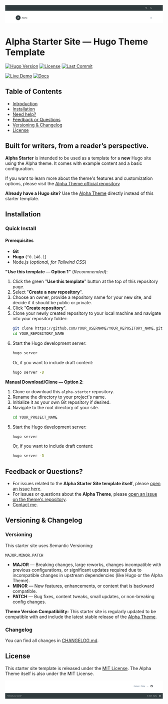 <picture>
  <source media="(prefers-color-scheme: dark)" srcset="https://raw.githubusercontent.com/oxypteros/alpha/refs/heads/main/.github/screenshots/alpha-header-dark.webp">
  <source media="(prefers-color-scheme: light)" srcset="https://raw.githubusercontent.com/oxypteros/alpha/refs/heads/main/.github/screenshots/alpha-header.webp">
  <img alt="Alpha header demo screenshot" src="https://raw.githubusercontent.com/oxypteros/alpha/refs/heads/main/.github/screenshots/alpha-header.webp">
</picture>

# Alpha Starter Site — Hugo Theme Template
[![Hugo Version](https://img.shields.io/badge/Hugo-%5E0.146.1-5f5f5f?&style=flat&logoColor=white)](https://github.com/gohugoio/hugo/releases)
[![License](https://img.shields.io/github/license/oxypteros/alpha-starter?label=License&style=flat&color=5f5f5f)](https://github.com/oxypteros/alpha-starter/blob/main/LICENSE)
[![Last Commit](https://img.shields.io/github/last-commit/oxypteros/alpha-starter?label=Last%20Commit&style=flat&color=5f5f5f)](https://github.com/oxypteros/alpha-starter/commits/main)

[![Live Demo](https://img.shields.io/badge/Demo-alpha.oxypteros.com-2196f3)](https://alpha.oxypteros.com)
[![Docs](https://img.shields.io/badge/Docs-Available-2196f3)](https://alpha.oxypteros.com/docs)

## Table of Contents
- [Introduction](#built-for-writers-from-a-readers-perspective)
- [Installation](#installation)
- [Need help?](#need-help)
- [Feedback or Questions](#feedback-or-questions)
- [Versioning & Changelog](#versioning--changelog)
- [License](#license)

## Built for writers, from a reader’s perspective.

**Alpha Starter** is intended to be used as a template for a **new** Hugo site using the Alpha theme. It comes with example content and a basic configuration.

If you want to learn more about the theme's features and customization options, please visit the [Alpha Theme official repository](https://github.com/oxypteros/alpha) <!--or the [documentation site](https://alpha.oxypteros.com/docs).-->

**Already have a Hugo site?** Use the [Alpha Theme](https://github.com/oxypteros/alpha) directly instead of this starter template.


## Installation

<!--**New to Hugo?** Start with the ["From zero with zero"](https://alpha.oxypteros.com/get-started) guide. A minimal and complete beginner-friendly step-by-step guide.

For complete instructions and configuration, see the [documentation](https://alpha.oxypteros.com/docs).
-->
### Quick Install
#### Prerequisites
- **Git**
- **Hugo** (`^0.146.1`)
- Node.js (*optional, for Tailwind CSS*)

**"Use this template — Option 1"** (*Recommended*):
1. Click the green "**Use this template**" button at the top of this repository page.
2. Select "**Create a new repository**".
3. Choose an owner, provide a repository name for your new site, and decide if it should be public or private.
4. Click "**Create repository**".
5. Clone your newly created repository to your local machine and navigate into your repository folder:
   ```bash
   git clone https://github.com/YOUR_USERNAME/YOUR_REPOSITORY_NAME.git
   cd YOUR_REPOSITORY_NAME
   ```
6. Start the Hugo development server:
    ```bash
    hugo server
    ```
    Or, if you want to include draft content:
    ```bash
    hugo server -D
    ```

 **Manual Download/Clone — Option 2**:
1. Clone or download this `alpha-starter` repository.
2. Rename the directory to your project's name.
3. Initialize it as your own Git repository if desired.
4. Navigate to the root directory of your site.
   ```bash
   cd YOUR_PROJECT_NAME
   ```
5. Start the Hugo development server:
    ```bash
    hugo server
    ```
    Or, if you want to include draft content:
    ```bash
    hugo server -D
    ```
<!--## Need help?
*   **Alpha Theme Documentation:** [alpha.oxypteros.com/docs](https://alpha.oxypteros.com/docs)
*   **Developing Alpha (Tailwind CSS Setup):** [alpha.oxypteros.com/docs/developing-alpha](https://alpha.oxypteros.com/docs/developing-alpha)
*   **Hugo Documentation:** [gohugo.io/documentation](https://gohugo.io/documentation/)-->

## Feedback or Questions?

*   For issues related to the **Alpha Starter Site template itself**, please [open an issue here](https://github.com/oxypteros/alpha-starter/issues).
*   For issues or questions about the **Alpha Theme**, please [open an issue on the theme's repository](https://github.com/oxypteros/alpha/issues).
*   [Contact me](mailto:alpha@oxypteros.com?subject=Alpha%20Starter).


## Versioning & Changelog

### Versioning

This starter site uses Semantic Versioning:
```
MAJOR.MINOR.PATCH

```
- **MAJOR** — Breaking changes, large reworks, changes incompatible with previous configurations, or significant updates required due to incompatible changes in upstream dependencies (like Hugo or the Alpha Theme).
- **MINOR** — New features, enhancements, or content that is backward compatible.
- **PATCH** — Bug fixes, content tweaks, small updates, or non-breaking config changes.


**Theme Version Compatibility:** This starter site is regularly updated to be compatible with and include the latest stable release of the [Alpha Theme](https://github.com/oxypteros/alpha).

### Changelog

You can find all changes in [CHANGELOG.md](./CHANGELOG.md).

## License

This starter site template is released under the [MIT License](./LICENSE). The Alpha Theme itself is also under the MIT License.


<picture>
  <source media="(prefers-color-scheme: dark)" srcset="https://raw.githubusercontent.com/oxypteros/alpha/refs/heads/main/.github/screenshots/alpha-footer-dark.webp">
  <source media="(prefers-color-scheme: light)" srcset="https://raw.githubusercontent.com/oxypteros/alpha/refs/heads/main/.github/screenshots/alpha-footer.webp">
  <img alt="Alpha header demo screenshot" src="https://raw.githubusercontent.com/oxypteros/alpha/refs/heads/main/.github/screenshots/alpha-footer.webp">
</picture>
